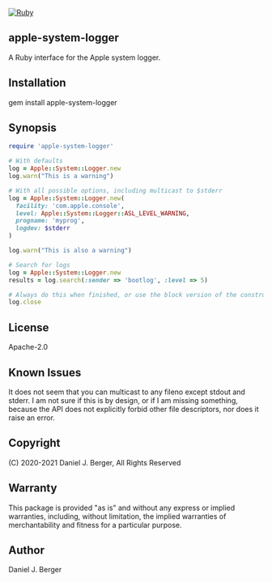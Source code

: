 [![Ruby](https://github.com/djberg96/apple-system-logger/actions/workflows/ruby.yml/badge.svg)](https://github.com/djberg96/apple-system-logger/actions/workflows/ruby.yml)

## apple-system-logger
A Ruby interface for the Apple system logger.

## Installation
gem install apple-system-logger

## Synopsis
```ruby
require 'apple-system-logger'

# With defaults
log = Apple::System::Logger.new
log.warn("This is a warning")

# With all possible options, including multicast to $stderr
log = Apple::System::Logger.new(
  facility: 'com.apple.console',
  level: Apple::System::Logger::ASL_LEVEL_WARNING,
  progname: 'myprog',
  logdev: $stderr
)

log.warn("This is also a warning")

# Search for logs
log = Apple::System::Logger.new
results = log.search(:sender => 'bootlog', :level => 5)

# Always do this when finished, or use the block version of the constructor
log.close
```

## License
Apache-2.0

## Known Issues
It does not seem that you can multicast to any fileno except stdout and
stderr. I am not sure if this is by design, or if I am missing something,
because the API does not explicitly forbid other file descriptors, nor
does it raise an error.

## Copyright
(C) 2020-2021 Daniel J. Berger, All Rights Reserved

## Warranty
This package is provided "as is" and without any express or
implied warranties, including, without limitation, the implied
warranties of merchantability and fitness for a particular purpose.

## Author
Daniel J. Berger
